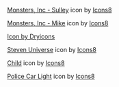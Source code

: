 
<a target="_blank" href="https://icons8.com/icon/940CTAVgtzko/monsters%2C-inc---sulley">Monsters, Inc - Sulley</a> icon by <a target="_blank" href="https://icons8.com">Icons8</a>

<a target="_blank" href="https://icons8.com/icon/5cSPmCGi6Itm/monsters%2C-inc---mike">Monsters, Inc - Mike</a> icon by <a target="_blank" href="https://icons8.com">Icons8</a>

<a href='https://dryicons.com/free-icons/monster'> Icon by Dryicons </a>

<a target="_blank" href="https://icons8.com/icon/95479/steven-universe">Steven Universe</a> icon by <a target="_blank" href="https://icons8.com">Icons8</a>

<a target="_blank" href="https://icons8.com/icon/17060/girl">Child</a> icon by <a target="_blank" href="https://icons8.com">Icons8</a>

<a target="_blank" href="https://icons8.com/icon/R8s6gQ1oAQPH/police-car-light">Police Car Light</a> icon by <a target="_blank" href="https://icons8.com">Icons8</a>
